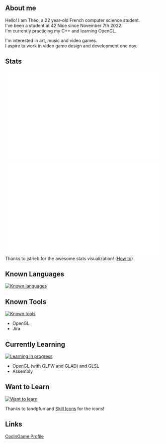 ## About me

Hello! I am Théo, a 22 year-old French computer science student.  
I've been a student at 42 Nice since November 7th 2022.  
I'm currently practicing my C++ and learning OpenGL.  

I'm interested in art, music and video games.  
I aspire to work in video game design and development one day.  

## Stats

![](https://raw.githubusercontent.com/thepaqui/stats/master/generated/overview.svg#gh-dark-mode-only)
![](https://raw.githubusercontent.com/thepaqui/stats/master/generated/languages.svg#gh-dark-mode-only)  
Thanks to jstrieb for the awesome stats visualization! ([How to](https://github.com/jstrieb/github-stats))

## Known Languages

[![Known languages](https://skillicons.dev/icons?i=c,cpp&theme=dark)](https://skillicons.dev)

## Known Tools

[![Known tools](https://skillicons.dev/icons?i=vscode,vim,git,gamemakerstudio,docker&theme=dark)](https://skillicons.dev)
- OpenGL
- Jira

## Currently Learning

[![Learning in progress](https://skillicons.dev/icons?i=django,postgres,nextjs,python&theme=dark)](https://skillicons.dev)  
- OpenGL (with GLFW and GLAD) and GLSL
- Assembly

## Want to Learn

[![Want to learn](https://skillicons.dev/icons?i=unreal,unity,blender,rust,java,ts&theme=dark)](https://skillicons.dev)  

Thanks to tandpfun and [Skill Icons](https://github.com/tandpfun/skill-icons) for the icons!

## Links

[CodinGame Profile](https://www.codingame.com/profile/2c6b0a3cff5e9ae80c4d7b877623d7765903174)
